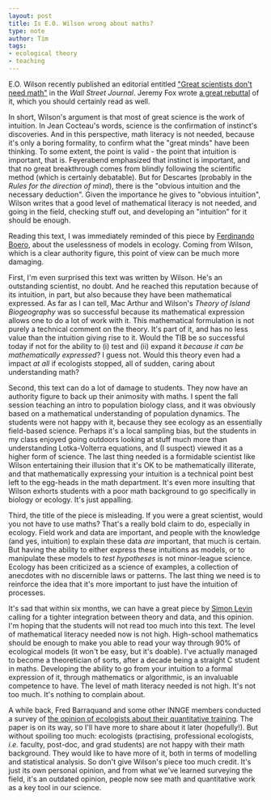 ```yaml
---
layout: post
title: Is E.O. Wilson wrong about maths?
type: note
author: Tim
tags:
- ecological theory
- teaching
---
```


E.O. Wilson recently published an editorial entitled ["Great scientists don't need math"](http://online.wsj.com/article/SB10001424127887323611604578398943650327184.html) in the *Wall Street Journal*. Jeremy Fox wrote [a great rebuttal](https://dynamicecology.wordpress.com/2013/04/07/e-o-wilson-vs-math/) of it, which you should certainly read as well.

In short, Wilson's argument is that most of great science is the work of intuition. In Jean Cocteau's words, science is the confirmation of instinct's discoveries. And in this perspective, math literacy is not needed, because it's only a boring formality, to confirm what the "great minds" have been thinking. To some extent, the point is valid - the point that intuition is important, that is. Feyerabend emphasized that instinct is important, and that no great breakthrough comes from blindly following the scientific method (which is certainly debatable). But for Descartes (probably in the *Rules for the direction of mind*), there is the "obvious intuition and the necessary deduction". Given the importance he gives to "obvious intuition", Wilson writes that a good level of mathematical literacy is not needed, and going in the field, checking stuff out, and developing an "intuition" for it should be enough.

Reading this text, I was immediately reminded of this piece by [Ferdinando Boero](http://timotheepoisot.fr/2012/08/13/models-are-useless/), about the uselessness of models in ecology. Coming from Wilson, which is a clear authority figure, this point of view can be much more damaging.

First, I'm even surprised this text was written by Wilson. He's an outstanding
scientist, no doubt. And he reached this reputation because of its intuition, in
part, but also because they have been mathematical expressed. As far as I can
tell, Mac Arthur and Wilson's *Theory of Island Biogeography* was so successful
because its mathematical expression allows one to do a lot of work with it. This
mathematical formulation is not purely a technical comment on the theory. It's
part of it, and has no less value than the intuition giving rise to it. Would
the TIB be so successful today if not for the ability to (i) test and (ii)
expand it *because it can be mathematically expressed*? I guess not. Would this
theory even had a impact *at all* if ecologists stopped, all of sudden, caring
about understanding math?

Second, this text can do a lot of damage to students. They now have an authority
figure to back up their animosity with maths. I spent the fall session teaching
an intro to population biology class, and it was obviously based on a
mathematical understanding of population dynamics. The students were not happy
with it, because they see ecology as an essentially field-based science. Perhaps
it's a local sampling bias, but the students in my class enjoyed going outdoors
looking at stuff much more than understanding Lotka-Volterra equations, and (I
suspect) viewed it as a higher form of science. The last thing needed is a
formidable scientist like Wilson entertaining their illusion that it's OK to be
mathematically illiterate, and that mathematically expressing your intuition is
a technical point best left to the egg-heads in the math department. It's even
more insulting that Wilson exhorts students with a poor math background to go
specifically in biology or ecology. It's just appalling.

Third, the title of the piece is misleading. If you were a great scientist,
would you not have to use maths? That's a really bold claim to do, especially in
ecology. Field work and data are important, and people with the knowledge (and
yes, intuition) to explain these data *are* important, that much is certain. But
having the ability to either express these intuitions as models, or to
manipulate these models to *test hypotheses* is not minor-league science.
Ecology has been criticized as a science of examples, a collection of anecdotes
with no discernible laws or patterns. The last thing we need is to reinforce the
idea that it's more important to just have the intuition of processes.

It's sad that within six months, we can have a great piece by [Simon Levin][sl] calling for a tighter integration between theory and data, and this opinion. I'm hoping that the students will not read too much into this text. The level of mathematical literacy needed now is not high. High-school mathematics should be enough to make you able to read your way through 90% of ecological models (it won't be easy, but it's doable). I've actually managed to become a theoretician of sorts, after a decade being a straight C student in maths. Developing the ability to go from your intuition to a formal expression of it, through mathematics or algorithmic, is an invaluable competence to have. The level of math literacy needed is not high. It's not too much. It's nothing to complain about.

[sl]: http://dx.doi.org/10.1098/rsfs.2012.0006

A while back, Fred Barraquand and some other INNGE members conducted a survey of
[the opinion of ecologists about their quantitative
training](http://www.innge.net/?q=node/158). The paper is on its way, so I'll
have more to share about it later (hopefully!). But without spoiling too much:
ecologists (practising, professional ecologists, *i.e.* faculty, post-doc, and
grad students) are not happy with their math background. They would like to have
more of it, both in terms of modelling and statistical analysis. So don't give
Wilson's piece too much credit. It's just its own personal opinion, and from
what we've learned surveying the field, it's an outdated opinion, people now see
math and quantitative work as a key tool in our science.
